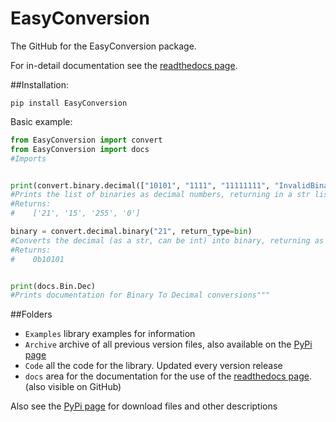 # EasyConversion

The GitHub for the EasyConversion package. 

For in-detail documentation see the [readthedocs page](https://easyconversion.readthedocs.io/en/latest/).

##Installation:
```pip
pip install EasyConversion
```
Basic example:
```python
from EasyConversion import convert
from EasyConversion import docs
#Imports


print(convert.binary.decimal(["10101", "1111", "11111111", "InvalidBinary"], return_type=str))
#Prints the list of binaries as decimal numbers, returning in a str list.
#Returns:
#    ['21', '15', '255', '0']

binary = convert.decimal.binary("21", return_type=bin)
#Converts the decimal (as a str, can be int) into binary, returning as a bin. 
#Returns:
#    0b10101


print(docs.Bin.Dec)
#Prints documentation for Binary To Decimal conversions"""
```

##Folders
* `Examples` library examples for information
* `Archive` archive of all previous version files, also available on the [PyPi page](https://pypi.org/project/EasyConversion/)
* `Code` all the code for the library. Updated every version release
* `docs` area for the documentation for the use of the [readthedocs page](https://easyconversion.readthedocs.io/en/latest/). (also visible on GitHub)

Also see the [PyPi page](https://pypi.org/project/EasyConversion/) for download files and other descriptions

